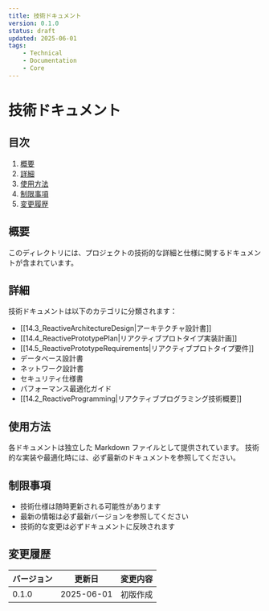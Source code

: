 ```yaml
---
title: 技術ドキュメント
version: 0.1.0
status: draft
updated: 2025-06-01
tags:
    - Technical
    - Documentation
    - Core
---
```


# 技術ドキュメント

## 目次

1. [概要](#概要)
2. [詳細](#詳細)
3. [使用方法](#使用方法)
4. [制限事項](#制限事項)
5. [変更履歴](#変更履歴)

## 概要

このディレクトリには、プロジェクトの技術的な詳細と仕様に関するドキュメントが含まれています。

## 詳細

技術ドキュメントは以下のカテゴリに分類されます：

 -   [[14.3_ReactiveArchitectureDesign|アーキテクチャ設計書]]
 -   [[14.4_ReactivePrototypePlan|リアクティブプロトタイプ実装計画]]
 -   [[14.5_ReactivePrototypeRequirements|リアクティブプロトタイプ要件]]
-   データベース設計書
-   ネットワーク設計書
-   セキュリティ仕様書
-   パフォーマンス最適化ガイド
-   [[14.2_ReactiveProgramming|リアクティブプログラミング技術概要]]

## 使用方法

各ドキュメントは独立した Markdown ファイルとして提供されています。
技術的な実装や最適化時には、必ず最新のドキュメントを参照してください。

## 制限事項

-   技術仕様は随時更新される可能性があります
-   最新の情報は必ず最新バージョンを参照してください
-   技術的な変更は必ずドキュメントに反映されます

## 変更履歴

| バージョン | 更新日     | 変更内容 |
| ---------- | ---------- | -------- |
| 0.1.0      | 2025-06-01 | 初版作成 |
